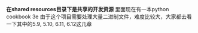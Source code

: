 **在shared resources目录下是共享的开发资源**
里面现在有一本python cookbook 3e
由于这个项目需要处理大量二进制文件，难度比较大，大家都去看一下其中的5.9, 5.10, 6.11, 6.12这几章
